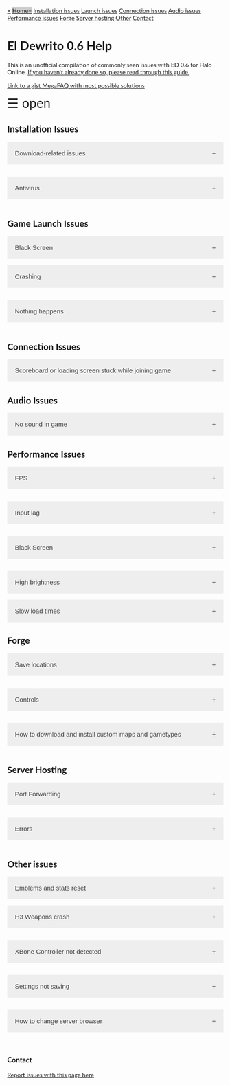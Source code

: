 <head>
<meta name="viewport" content="width=device-width, initial-scale=1">
<style>
body {
    font-family: "Lato", sans-serif;
}

.sidenav {
    height: 100%;
    width: 0;
    position: fixed;
    z-index: 1;
    top: 0;
    left: 0;
    background-color: #111;
    overflow-x: hidden;
    transition: 0.5s;
    padding-top: 60px;
}

.sidenav a {
    padding: 8px 8px 8px 32px;
    text-decoration: none;
    font-size: 25px;
    color: #818181;
    display: block;
    transition: 0.3s;
}

.sidenav a:hover {
    color: #f1f1f1;
}

.sidenav .closebtn {
    position: absolute;
    top: 0;
    right: 25px;
    font-size: 36px;
    margin-left: 50px;
}

@media screen and (max-height: 450px) {
  .sidenav {padding-top: 15px;}
  .sidenav a {font-size: 18px;}
}
</style>
</head>
<body>

<div id="mySidenav" class="sidenav">
  <a href="javascript:void(0)" class="closebtn" onclick="closeNav()">&times;</a>
  <a href="#home" class="active">Home</a>
  <a href="#install">Installation issues</a>
  <a href="#launch">Launch issues</a>
  <a href="#connect">Connection issues</a>
  <a href="#audio">Audio issues</a>
  <a href="#performance">Performance issues</a>
  <a href="#forge">Forge</a>
  <a href="#hosting">Server hosting</a>
  <a href="#hosting">Other</a>
  <a href="#contact">Contact</a>
</div>

<h1>El Dewrito 0.6 Help</h1>
<p>This is an unofficial compilation of commonly seen issues with ED 0.6 for Halo Online. <a href="https://imgur.com/a/WAHDW1d">If you haven't already done so, please read through this guide.</a></p>
<p><a href="https://gist.github.com/dany5639/7807e2d094f8823a30bf4ac027f9b2ec">Link to a gist MegaFAQ with most possible solutions</a></p>


<span style="font-size:30px;cursor:pointer" onclick="openNav()">&#9776; open</span>

<script>
function openNav() {
    document.getElementById("mySidenav").style.width = "250px";
}

function closeNav() {
    document.getElementById("mySidenav").style.width = "0";
}
</script>
     
</body>

<head>
<meta name="viewport" content="width=device-width, initial-scale=1">

<style>
.accordion {
    background-color: #eee;
    color: #444;
    cursor: pointer;
    padding: 18px;
    width: 100%;
    border: none;
    text-align: left;
    outline: none;
    font-size: 15px;
    transition: 0.4s;
}

.active, .accordion:hover {
    background-color: #ccc;
}

.accordion:after {
    content: '\002B';
    color: #777;
    font-weight: bold;
    float: right;
    margin-left: 5px;
}

.active:after {
    content: "\2212";
}

.panel {
    padding: 0 18px;
    background-color: white;
    max-height: 0;
    overflow: hidden;
    transition: max-height 0.2s ease-out;
}
</style>
</head>



<body>
<div id="install" class="menu-category">
<h2 class="menu-category-name">Installation Issues</h2>
</div>
    
<button class="accordion">Download-related issues</button>
<div class="panel">
  <p> <p><a href="https://www.reddit.com/r/HaloOnline/wiki/index/download">Did you follow this guide? Due to IP concerns by Microsoft, the links to download the version of Halo Online (ms23_106708) needed to run this mod will not be distributed. The links to download the mod itself (El Dewrito 0.6), however, are still available. </a></p>
 </p>
</div>

<button class="accordion">Antivirus</button>
<div class="panel">
  <p> Antivirus fix: To allow updater with malwarebytes: go to "Settings" on right side. Then, Choose "Exclusions" on the top tab. Click, "Add Exclusion" at the bottom. Choose "Exclude a File or Folder". Then choose the Updater.exe in the brower. Similar process with other antivirus programs; they should give a notice of what file was removed, which will need to be added to the exclusion list.</p>
</div>



<div id="launch" class="menu-category">
<h2 class="menu-category-name">Game Launch Issues</h2>
</div>
<button class="accordion">Black Screen</button>
<div class="panel">
  <ul> 
      <li>Black screen on first launch: Steam or other overlays crash it. First time playing? Post your CPU and GPU models.</li>
    <li> There's a problem with higher end GPU's where graphics break completely or blackscreen on boot. There's no fix as 
this is an unoptimised alpha build which has poor AMD and Intel GPU support which ElDewrito devs sadly can't fix without source code.
Report it on /r/HaloOnline bi-weekly thread, we'll verify in time, there's thousands of bug reports, it won't be fixed soon.</li>
      <li> Try this: Cut and paste dewrito_prefs.cfg outside of the folder for backup, launch the game. If it doesn't work, put the file back. </li>
      </ul>
</div>

<button class="accordion">Crashing</button>
<div class="panel">
   <ul>
   <li>If your game is crashing, make sure the file path to the Halo Online folder doesn't contain any characters like ä or ö </li>
       <li> Crashing with steam? Game needs to be run as administrator </li>   
    </ul>
</div>

<button class="accordion">Nothing happens</button>
<div class="panel">
  <p> If nothing happens when you open eldorado.exe and you can verify that your antivirus has not removed any files, then this is likely an install issue. Reinstall the game. 
      <br>If you installed just ms23, you need to download the updater and run it for the game to work.</p>
</div>

<div id="connect" class="menu-category">
<h2 class="menu-category-name">Connection Issues</h2>
</div>
<button class="accordion">Scoreboard or loading screen stuck while joining game</button>
<div class="panel">
  <p> Try alt+tabbing out and back into the game </p>
</div>



<div id="audio" class="menu-category">
<h2 class="menu-category-name">Audio Issues</h2>
</div>
<button class="accordion">No sound in game</button>
<div class="panel">
 <ul> 
<li>Disable all other Playback Devices in Windows settings except for the ONE device that you want to use.
<br> Set the ONE device that you want to use as Default.
<br> Restart the game and verify the Sound settings are set to default.
<br>If this does not work, try running the game as Administrator.
<br>
<br>These settings also work for fixing your microphone, just apply the same idea to Recording Devices
<br>If you are still having issues, try to DISABLE VOICE CHAT -> APPLY -> ENABLE VOICE CHAT -> APPLY  </li>
<li> Try restarting the game </li>
     </ul>
</div>



<div id="performance" class="menu-category">
<h2 class="menu-category-name">Performance Issues</h2>
</div>

<button class="accordion">FPS</button>
<div class="panel">
 <ul>
  <li>In graphic settings, change the FPS fix setting and restart the game.</li>
  <li>In Console (~ or F1 key) type Game.FPSlimiter 0 and then type writeconfig and then restart the game.</li>
  <li>Overlays crash on decrease fps. (discord, steam, etc)</li>
  <li> Right click eldorado -> properties; "disable full screen optimizations" </li> 
  <li> Engine physics tied to FPS, do not try to go over 60FPS </li>
  <li> Try toggling the windowed mode option (the game does not run in true fullscreen, only windowed fullscreen) </li>
     <li> Try running as administrator </li>
</ul> 
</div>

<button class="accordion">Input lag</button>
<div class="panel">
    <p><a href="https://pastebin.com/EdtCNngk">Try the solutions in this pastebin</a></p>
</div>

<button class="accordion">Black Screen</button>
<div class="panel">
<ul>
  <li> Black screen with scoreboard up: in console (F1 key) type game.stop </li>
  <li>In Console (~ or F1 key) type Game.FPSlimiter 0 and then type writeconfig and then restart the game.</li>
</ul>
</div>

<button class="accordion">High brightness</button>
<div class="panel">
  <p> Settings menu > video > bloom patch; may need to restart game </p>
</div>
<button class="accordion">Slow load times</button>
<div class="panel">
<ul>
    <li>In Console (~ or F1 key) type Game.FPSlimiter 0 and then type writeconfig and then restart the game.</li>
    <li>Move Halo Online folder to desktop and/or SSD </li>
    <li> Turn off overlays (steam, nvidia, discord, etc) </li>
</ul>
</div>



<div id="forge" class="menu-category">
<h2 class="menu-category-name">Forge</h2>
</div>

<button class="accordion">Save locations</button>
<div class="panel">
    <ol>
        <li> Forge prefabs go in ElDewrito/mods/prefabs/stuf.prefab </li>
        <li> Forge savefiles go as ElDewrito/mods/maps/[mapName]/sandbox.map 
            </li>
    </ol>
    </div>
    
<button class="accordion">Controls</button>
<div class="panel">
<ul>
  <li><a href="https://www.reddit.com/r/HaloOnline/comments/34h205/forge_controls_keyboard/"> Keyboard controls </a></li>
  <li> <img src="https://i.imgur.com/PvHDVqi.png" 
             alt="controls" /></li> 
     <li> <img src="https://i.imgur.com/CKzo5te.png" 
             alt="controls" /></li>  
    </ul>
</div>


<button class="accordion">How to download and install custom maps and gametypes</button>
<div class="panel">
    <p>
<a href="https://www.forgehub.com/"> Maps/Variants can be downloaded from other users on this website </a>
<br>Keep in mind there are uploads on this website that are not for ElDewrito 0.6. You cannot filter by game yet.
<br>
<br><a href="https://imgur.com/XyNdUx0">Folder location for putting maps/variants/prefabs</a>
<br>
<br>Here are some commonly downloaded map packs:
<br><a href="https://mega.nz/#!C8cSjQJJ!XOxdwTa1ChSnJj2LEYIvPHNg1ORimIlqqQWTFs7GaNk"> MLG Maps and Variants [Created by SimplyStats] </a>
<br><a href="https://www.forgehub.com/maps/0-6-release-mappack.6220"> 24 maps, 5 variants, 64 prefabs. [Created by Clutchism] </a>
    </p>
    </div>




<div id="hosting" class="menu-category">
<h2 class="menu-category-name">Server Hosting</h2>
</div>

<button class="accordion">Port Forwarding</button>
<div class="panel">
<ul>  
  <li><a href="https://www.reddit.com/r/HaloOnline/comments/8e93i4/halo_online_eldewrito_port_forwarding_in_depth/"> Comprehensive port forwarding guide, including a link for dedicated server hosting </a></li>
   <li> <img src="https://i.imgur.com/WpMah4I.png" 
             alt="Simple Guide" /> </li> 
    <li> <a href="https://www.yougetsignal.com/tools/open-ports/"> Use this to check that ports UDP 11772 and TCP 11775 and 11777 are open. </a></li>
</ul>
</div>

<button class="accordion">Errors</button>
<div class="panel">
  <p> Make sure DirectX 9 June 2010 update is installed </p>
</div>



<div id="other" class="menu-category">
<h2 class="menu-category-name">Other issues</h2>
</div>
<button class="accordion">Emblems and stats reset</button>
<div class="panel">
  <ol>
      <li> Press Win + R from desktop to open run dialog box </li>
      <li> Type "%localappdata%" with no quotes then press enter. </li>
      <li> Navigate to the ElDewrito folder (...AppData\Local\ElDewrito) </li>
      <li> Right click keys.cfg and click "Copy" </li>
      <li> Navigate to wherever you've saved eldorado and then paste file in the root folder. (the one that has the ElDorado.exe application). </li>
      <li> Rename the file to autoexec.cfg </li>
      <li> If you delete that autoexec, you will loose your stats again </li>
    </ol>
</div>

<button class="accordion">H3 Weapons crash</button>
<div class="panel">
  <p> Run FMM as admin and reinstall. </p>
</div>

<button class="accordion">XBone Controller not detected</button>
<div class="panel">
  <p> There's been issues with xbox one controllers, we don't know what causes the game to not pick them up </p>
</div>

<button class="accordion">Settings not saving</button>
<div class="panel">
  <p> Move the game out of Program Files. Check if the files or folders are read-only. Test: Run eldorado.exe as admin </p>
</div>

<button class="accordion">How to change server browser</button>
<div class="panel">
  <p> open dewrito_prefs.cfg, change first line to Game.MenuURL "URL_here" </p>
</div>

<script>
var acc = document.getElementsByClassName("accordion");
var i;
for (i = 0; i < acc.length; i++) {
  acc[i].addEventListener("click", function() {
    this.classList.toggle("active");
    var panel = this.nextElementSibling;
    if (panel.style.maxHeight){
      panel.style.maxHeight = null;
    } else {
      panel.style.maxHeight = panel.scrollHeight + "px";
    } 
  });
}
</script>

<br>

<div id="contact" class="menu-category">
<h3 class="menu-category-name">Contact</h3>
<p><a href="https://github.com/eldewritohelp/eldewritohelp.github.io/issues">Report issues with this page here</a></p>
</div>



              
          
